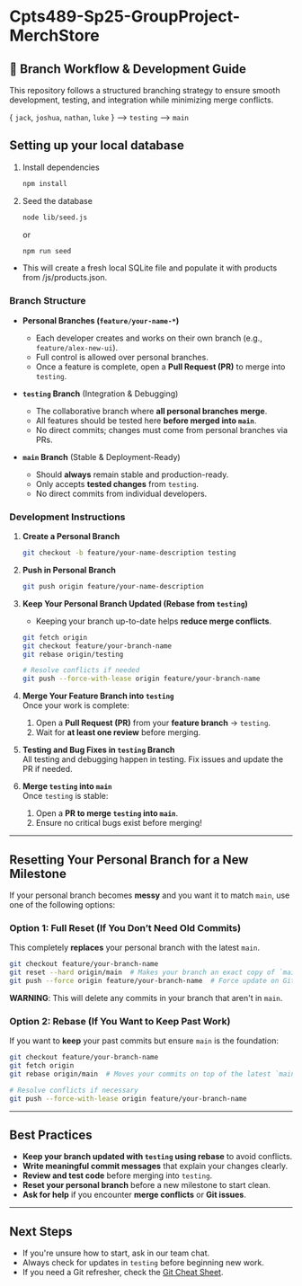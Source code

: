 # Cpts489-Sp25-GroupProject-MerchStore


## 🔄 Branch Workflow & Development Guide  

This repository follows a structured branching strategy to ensure smooth development, testing, and integration while minimizing merge conflicts.  

{ `jack`, `joshua`, `nathan`, `luke` } --> `testing` --> `main`

## Setting up your local database

1. Install dependencies
    ```sh
    npm install
    ```

2. Seed the database
    ```sh
    node lib/seed.js
    ```
    or
    ```sh
    npm run seed
    ```
  - This will create a fresh local SQLite file and populate it with products from /js/products.json.

### **Branch Structure**  

- **Personal Branches (`feature/your-name-*`)**  
  - Each developer creates and works on their own branch (e.g., `feature/alex-new-ui`).  
  - Full control is allowed over personal branches.  
  - Once a feature is complete, open a **Pull Request (PR)** to merge into `testing`. 

- **`testing` Branch** (Integration & Debugging)  
  - The collaborative branch where **all personal branches merge**.  
  - All features should be tested here **before merged into `main`**.  
  - No direct commits; changes must come from personal branches via PRs.  

- **`main` Branch** (Stable & Deployment-Ready)  
  - Should **always** remain stable and production-ready.  
  - Only accepts **tested changes** from `testing`.  
  - No direct commits from individual developers.  

### **Development Instructions**  

1. **Create a Personal Branch**  
    ```sh
    git checkout -b feature/your-name-description testing
    ```

2. **Push in Personal Branch**  
    ```sh
    git push origin feature/your-name-description
    ```

3. **Keep Your Personal Branch Updated (Rebase from `testing`)**
     - Keeping your branch up-to-date helps **reduce merge conflicts**.
    
    ```sh
    git fetch origin
    git checkout feature/your-branch-name
    git rebase origin/testing
    
    # Resolve conflicts if needed
    git push --force-with-lease origin feature/your-branch-name
    ```

5. **Merge Your Feature Branch into `testing`**  
    Once your work is complete:
    1. Open a **Pull Request (PR)** from your **feature branch** → `testing`.  
    2. Wait for **at least one review** before merging.

6. **Testing and Bug Fixes in `testing` Branch**  
    All testing and debugging happen in testing.
    Fix issues and update the PR if needed.

7. **Merge `testing` into `main`**  
    Once `testing` is stable:
    1. Open a **PR to merge `testing` into `main`**.  
    2. Ensure no critical bugs exist before merging!  


---


## Resetting Your Personal Branch for a New Milestone

If your personal branch becomes **messy** and you want it to match `main`, use one of the following options:

### Option 1: Full Reset (If You Don’t Need Old Commits)
This completely **replaces** your personal branch with the latest `main`.  

```sh
git checkout feature/your-branch-name
git reset --hard origin/main  # Makes your branch an exact copy of `main`
git push --force origin feature/your-branch-name  # Force update on GitHub
```

**WARNING**: This will delete any commits in your branch that aren't in `main`.


### Option 2: Rebase (If You Want to Keep Past Work)
If you want to **keep** your past commits but ensure `main` is the foundation:

```sh
git checkout feature/your-branch-name
git fetch origin
git rebase origin/main  # Moves your commits on top of the latest `main`

# Resolve conflicts if necessary
git push --force-with-lease origin feature/your-branch-name
```


---  


## Best Practices
- **Keep your branch updated with `testing` using rebase** to avoid conflicts.  
- **Write meaningful commit messages** that explain your changes clearly.  
- **Review and test code** before merging into `testing`.  
- **Reset your personal branch** before a new milestone to start clean.  
- **Ask for help** if you encounter **merge conflicts** or **Git issues**. 


---  

 
## Next Steps
- If you're unsure how to start, ask in our team chat.
- Always check for updates in `testing` before beginning new work.
- If you need a Git refresher, check the [Git Cheat Sheet](https://education.github.com/git-cheat-sheet-education.pdf).
